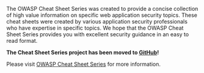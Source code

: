The OWASP Cheat Sheet Series was created to provide a concise collection
of high value information on specific web application security topics.
These cheat sheets were created by various application security
professionals who have expertise in specific topics. We hope that the
OWASP Cheat Sheet Series provides you with excellent security guidance
in an easy to read format.

**The Cheat Sheet Series project has been moved to
[GitHub](https://github.com/OWASP/CheatSheetSeries)\!**

Please visit [OWASP Cheat Sheet
Series](OWASP_Cheat_Sheet_Series "wikilink") for more information.